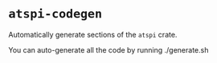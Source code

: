 # `atspi-codegen`

Automatically generate sections of the `atspi` crate.

You can auto-generate all the code by running ./generate.sh
